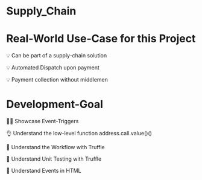 # Supply_Chain
# Real-World Use-Case for this Project
💡 Can be part of a supply-chain solution

💡 Automated Dispatch upon payment

💡 Payment collection without middlemen

# Development-Goal
👍🏽 Showcase Event-Triggers

👌 Understand the low-level function address.call.value()()

📖 Understand the Workflow with Truffle

🧪 Understand Unit Testing with Truffle

🙌 Understand Events in HTML

